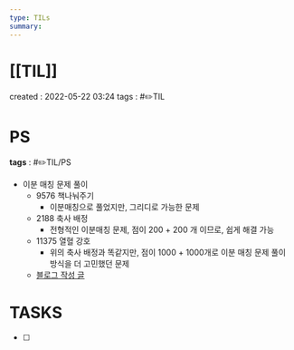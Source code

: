 ```yaml
---
type: TILs
summary: 
---
```


# [[TIL]]
created : 2022-05-22 03:24
tags : #✏️TIL

# PS
**tags** : #✏️TIL/PS
- 이분 매칭 문제 풀이
	- 9576 책나눠주기
		- 이분매칭으로 풀었지만, 그리디로 가능한 문제
	- 2188 축사 배정
		- 전형적인 이분매칭 문제, 점이 200 + 200 개 이므로, 쉽게 해결 가능
	- 11375 열혈 강호
		- 위의 축사 배정과 똑같지만, 점이 1000 + 1000개로 이분 매칭 문제 풀이 방식을 더 고민했던 문제
	- [블로그 작성 글](https://mintropy.tistory.com/60)


# TASKS
- [ ] 
